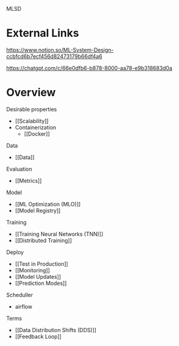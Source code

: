 
MLSD

# External Links

https://www.notion.so/ML-System-Design-ccbfcd6b7ecf456d82473179b66df4a6

https://chatgpt.com/c/66e0dfb6-b878-8000-aa78-e9b318683d0a

# Overview

Desirable properties
- [[Scalability]]
- Containerization
	- [[Docker]]

Data
- [[Data]]

Evaluation
- [[Metrics]]

Model
- [[ML Optimization (MLO)]]
- [[Model Registry]]

Training
- [[Training Neural Networks (TNN)]]
- [[Distributed Training]]

Deploy
- [[Test in Production]]
- [[Monitoring]]
- [[Model Updates]]
- [[Prediction Modes]]

Scheduller
- airflow

Terms
- [[Data Distribution Shifts (DDS)]]
- [[Feedback Loop]]
